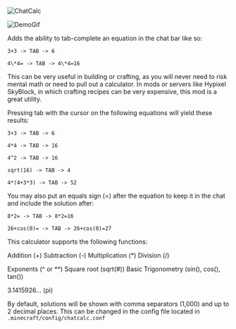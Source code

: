 ![ChatCalc](https://user-images.githubusercontent.com/39813387/111853064-c5154980-88ef-11eb-92e0-ccf775c1ea9e.png)

![DemoGif](https://media.giphy.com/media/hWXaAa4LVP3W7nJkpN/giphy.gif)

Adds the ability to tab-complete an equation in the chat bar like so:

`3+3 -> TAB -> 6`

`4\*4= -> TAB -> 4\*4=16`

This can be very useful in building or crafting, as you will never need to risk mental math or need to pull out a calculator. In mods or servers like Hypixel SkyBlock, in which crafting recipes can be very expensive, this mod is a great utility.

 
Pressing tab with the cursor on the following equations will yield these results:

`3+3 -> TAB -> 6`

`4*4 -> TAB -> 16`

`4^2 -> TAB -> 16`

`sqrt(16) -> TAB -> 4`

`4*(4+3*3) -> TAB -> 52`

You may also put an equals sign (=) after the equation to keep it in the chat and include the solution after:

`8*2= -> TAB -> 8*2=16`

`26+cos(0)= -> TAB -> 26+cos(0)=27`


This calculator supports the following functions:

Addition (+)
Subtraction (-)
Multiplication (*)
Division (/)
 

Exponents (^ or \*\*)
Square root (sqrt(#))
Basic Trigonometry (sin(), cos(), tan())
 

3.1415926... (pi)

 

By default, solutions will be shown with comma separators (1,000) and up to 2 decimal places. This can be changed in the config file located in `.minecraft/config/chatcalc.conf`

